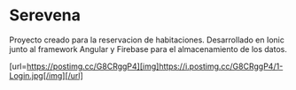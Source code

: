 # Serevena
Proyecto creado para la reservacion de habitaciones.
Desarrollado en Ionic junto al framework Angular y Firebase para el almacenamiento de los datos.

[url=https://postimg.cc/G8CRggP4][img]https://i.postimg.cc/G8CRggP4/1-Login.jpg[/img][/url]
